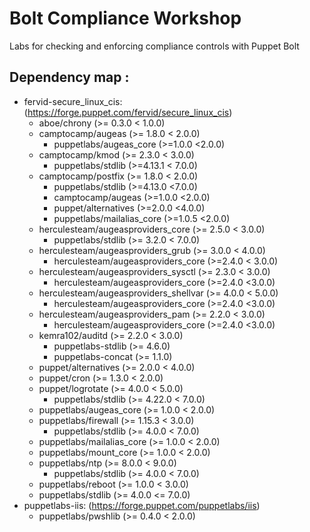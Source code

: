# Bolt Compliance Workshop
Labs for checking and enforcing compliance controls with Puppet Bolt 

## Dependency map :

* fervid-secure_linux_cis: (https://forge.puppet.com/fervid/secure_linux_cis)
    * aboe/chrony (>= 0.3.0 < 1.0.0)
    * camptocamp/augeas (>= 1.8.0 < 2.0.0)
        * puppetlabs/augeas_core (>=1.0.0 <2.0.0) 
    * camptocamp/kmod (>= 2.3.0 < 3.0.0)
       * puppetlabs/stdlib (>=4.13.1 < 7.0.0) 
    * camptocamp/postfix (>= 1.8.0 < 2.0.0)
        * puppetlabs/stdlib (>=4.13.0 <7.0.0)
        * camptocamp/augeas (>=1.0.0 <2.0.0)
        * puppet/alternatives (>=2.0.0 <4.0.0)
        * puppetlabs/mailalias_core (>=1.0.5 <2.0.0) 
    * herculesteam/augeasproviders_core (>= 2.5.0 < 3.0.0)
        * puppetlabs/stdlib (>= 3.2.0 < 7.0.0) 
    * herculesteam/augeasproviders_grub (>= 3.0.0 < 4.0.0)
        * herculesteam/augeasproviders_core (>=2.4.0 < 3.0.0) 
    * herculesteam/augeasproviders_sysctl (>= 2.3.0 < 3.0.0)
        * herculesteam/augeasproviders_core (>=2.4.0 <3.0.0) 
    * herculesteam/augeasproviders_shellvar (>= 4.0.0 < 5.0.0)
        * herculesteam/augeasproviders_core (>=2.4.0 <3.0.0) 
    * herculesteam/augeasproviders_pam (>= 2.2.0 < 3.0.0)
        * herculesteam/augeasproviders_core (>=2.4.0 <3.0.0) 
    * kemra102/auditd (>= 2.2.0 < 3.0.0)
        * puppetlabs-stdlib (>= 4.6.0)
        * puppetlabs-concat (>= 1.1.0) 
    * puppet/alternatives (>= 2.0.0 < 4.0.0)
    * puppet/cron (>= 1.3.0 < 2.0.0)
    * puppet/logrotate (>= 4.0.0 < 5.0.0)
        * puppetlabs/stdlib (>= 4.22.0 < 7.0.0) 
    * puppetlabs/augeas_core (>= 1.0.0 < 2.0.0)
    * puppetlabs/firewall (>= 1.15.3 < 3.0.0)
        * puppetlabs/stdlib (>= 4.0.0 < 7.0.0) 
    * puppetlabs/mailalias_core (>= 1.0.0 < 2.0.0)
    * puppetlabs/mount_core (>= 1.0.0 < 2.0.0)
    * puppetlabs/ntp (>= 8.0.0 < 9.0.0)
        * puppetlabs/stdlib (>= 4.0.0 < 7.0.0) 
    * puppetlabs/reboot (>= 1.0.0 < 3.0.0)
    * puppetlabs/stdlib (>= 4.0.0 <= 7.0.0)
* puppetlabs-iis: (https://forge.puppet.com/puppetlabs/iis)
    * puppetlabs/pwshlib (>= 0.4.0 < 2.0.0) 
